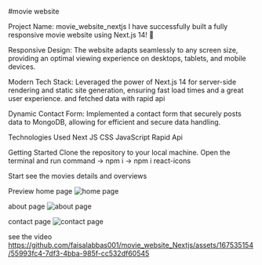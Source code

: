 #movie website 

Project Name: movie_website_nextjs
I have successfully built a fully responsive movie website using Next.js 14! 🎉

Responsive Design: The website adapts seamlessly to any screen size, providing an optimal viewing experience on desktops, tablets, and mobile devices.

Modern Tech Stack: Leveraged the power of Next.js 14 for server-side rendering and static site generation, ensuring fast load times and a great user experience. and fetched data with rapid api 

Dynamic Contact Form: Implemented a contact form that securely posts data to MongoDB, allowing for efficient and secure data handling.

Technologies Used
Next JS
CSS
JavaScript
Rapid Api

Getting Started
Clone the repository to your local machine.
Open the terminal and run command 
->  npm i
-> npm i react-icons

Start see the movies details and overviews

Preview
home page 
![home page](https://github.com/faisalabbas001/movie_website_Nextjs/assets/167535154/5682d90f-7ab9-4b4e-b7a5-b9a5d05905ae)

about page
![about page](https://github.com/faisalabbas001/movie_website_Nextjs/assets/167535154/2fd4176d-9650-43cf-95bc-92a33f402b53)

contact page 
![contact page](https://github.com/faisalabbas001/movie_website_Nextjs/assets/167535154/64edd4a2-c600-422a-88bf-2b952978d128)

see the video 
https://github.com/faisalabbas001/movie_website_Nextjs/assets/167535154/55993fc4-7df3-4bba-985f-cc532df60545








